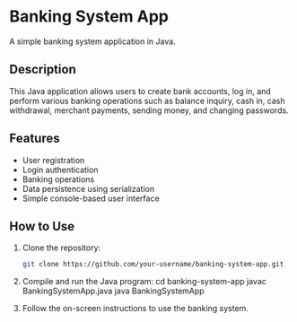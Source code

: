 # Banking System App

A simple banking system application in Java.

## Description

This Java application allows users to create bank accounts, log in, and perform various banking operations such as balance inquiry, cash in, cash withdrawal, merchant payments, sending money, and changing passwords.

## Features

- User registration
- Login authentication
- Banking operations
- Data persistence using serialization
- Simple console-based user interface

## How to Use

1. Clone the repository:

   ```bash
   git clone https://github.com/your-username/banking-system-app.git
 1. Compile and run the Java program:
    cd banking-system-app
    javac BankingSystemApp.java
    java BankingSystemApp
 2. Follow the on-screen instructions to use the banking system. 
